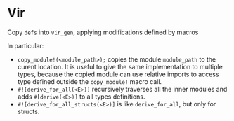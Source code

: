 # Vir

Copy `defs` into `vir_gen`, applying modifications defined by macros

In particular:
* `copy_module!(<module_path>);` copies the module `module_path` to the curent location. It is useful to give the same implementation to multiple types, because the copied module can use relative imports to access type defined outside the `copy_module!` macro call.
* `#![derive_for_all(<E>)]` recursively traverses all the inner modules and adds `#[derive(<E>)]` to all types definitions.
* `#![derive_for_all_structs(<E>)]` is like `derive_for_all`, but only for structs.
